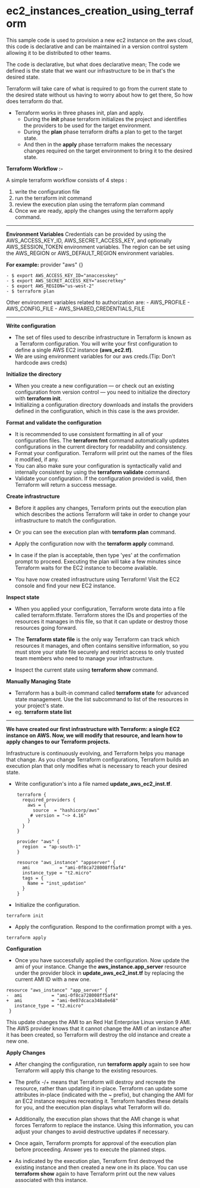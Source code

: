 # ec2_instances_creation_using_terraform



This sample code is used to provision a new ec2 instance on the aws cloud, this code is declarative and can be maintained in a version control system allowing it to be distributed to other teams.


The code is declarative, but what does declarative mean; The code we defined is the state that we want our infrastructure to be in that's the desired state.

Terraform will take care of what is required to go from the current state to the desired state without us having to worry about how to get there, So how does terraform do that.

- Terraform works in three phases init, plan and apply.
	- During the **init** phase terraform initializes the project and identifies the providers to be used for the target environment.
	- During the **plan** phase terraform drafts a plan to get to the target state.
	- And then in the **apply** phase terraform makes the necessary changes required on the target environment to bring it to the desired state.


**Terraform Workflow :-**

A simple terraform workflow consists of 4 steps :
1) write the configuration file
2) run the terraform init command
3) review the execution plan using the terraform plan command
4) Once we are ready, apply the changes using the terraform apply command.


-------------------------------
**Environment Variables**
Credentials can be provided by using the AWS_ACCESS_KEY_ID, AWS_SECRET_ACCESS_KEY, and optionally AWS_SESSION_TOKEN environment variables. The region can be set using the AWS_REGION or AWS_DEFAULT_REGION environment variables.

**For example:**
provider "aws" {}

	- $ export AWS_ACCESS_KEY_ID="anaccesskey"
	- $ export AWS_SECRET_ACCESS_KEY="asecretkey"
	- $ export AWS_REGION="us-west-2"
	- $ terraform plan

Other environment variables related to authorization are:
	- AWS_PROFILE
	- AWS_CONFIG_FILE
	- AWS_SHARED_CREDENTIALS_FILE


-----------------------------------

**Write configuration**
- The set of files used to describe infrastructure in Terraform is known as a Terraform configuration. You will write your first configuration to define a single AWS EC2 instance **(aws_ec2.tf)**.
- We are using environment variables for our aws creds.(Tip: Don't hardcode aws creds)

**Initialize the directory**
- When you create a new configuration — or check out an existing configuration from version control — you need to initialize the directory with **terraform init**.
- Initializing a configuration directory downloads and installs the providers defined in the configuration, which in this case is the aws provider.

**Format and validate the configuration**
- It is recommended to use consistent formatting in all of your configuration files. The **terraform fmt** command automatically updates configurations in the current directory for readability and consistency.
- Format your configuration. Terraform will print out the names of the files it modified, if any.
- You can also make sure your configuration is syntactically valid and internally consistent by using the **terraform validate** command.
- Validate your configuration. If the configuration provided is valid, then Terraform will return a success message.

**Create infrastructure**
- Before it applies any changes, Terraform prints out the execution plan which describes the actions Terraform will take in order to change your infrastructure to match the configuration.
- Or you can see the execution plan with **terraform plan** command.
- Apply the configuration now with the **terraform apply** command.
- In case if the plan is acceptable, then type 'yes' at the confirmation prompt to proceed. Executing the plan will take a few minutes since Terraform waits for the EC2 instance to become available.

- You have now created infrastructure using Terraform! Visit the EC2 console and find your new EC2 instance.


**Inspect state**
- When you applied your configuration, Terraform wrote data into a file called terraform.tfstate. Terraform stores the IDs and properties of the resources it manages in this file, so that it can update or destroy those resources going forward.

- The **Terraform state file** is the only way Terraform can track which resources it manages, and often contains sensitive information, so you must store your state file securely and restrict access to only trusted team members who need to manage your infrastructure.
- Inspect the current state using **terraform show** command.

**Manually Managing State**
- Terraform has a built-in command called **terraform state** for advanced state management. Use the list subcommand to list of the resources in your project's state.
- eg.  **terraform state list**


-------------------------------------------------


**We have created our first infrastructure with Terraform: a single EC2 instance on AWS. Now, we will modify that resource, and learn how to apply changes to our Terraform projects.**

Infrastructure is continuously evolving, and Terraform helps you manage that change. As you change Terraform configurations, Terraform builds an execution plan that only modifies what is necessary to reach your desired state.


- Write configuration's into a file named **update_aws_ec2_inst.tf**.
```
	terraform {
	  required_providers {
	    aws = {
	      source  = "hashicorp/aws"
	     # version = "~> 4.16"
	    }
	  }
	}
	
	provider "aws" {
	  region  = "ap-south-1"
	}
	
	resource "aws_instance" "appserver" {
	  ami           = "ami-0f8ca728008ff5af4"
	  instance_type = "t2.micro"
	  tags = {
	    Name = "inst_updation"
	  }
	}
```

- Initialize the configuration.
```
terraform init
```

- Apply the configuration. Respond to the confirmation prompt with a yes.
```
terraform apply
```

**Configuration**
- Once you have successfully applied the configuration. Now update the ami of your instance. Change the **aws_instance.app_server** resource under the provider block in **update_aws_ec2_inst.tf** by replacing the current AMI ID with a new one.

```
resource "aws_instance" "app_server" {
-  ami           = "ami-0f8ca728008ff5af4"
+  ami           = "ami-0e07dcaca348a0e68"
   instance_type = "t2.micro"
 }
```

This update changes the AMI to an Red Hat Enterprise Linux version 9 AMI. The AWS provider knows that it cannot change the AMI of an instance after it has been created, so Terraform will destroy the old instance and create a new one.


**Apply Changes**
- After changing the configuration, run **terraform apply** again to see how Terraform will apply this change to the existing resources.

- The prefix -/+ means that Terraform will destroy and recreate the resource, rather than updating it in-place. Terraform can update some attributes in-place (indicated with the ~ prefix), but changing the AMI for an EC2 instance requires recreating it. Terraform handles these details for you, and the execution plan displays what Terraform will do.

- Additionally, the execution plan shows that the AMI change is what forces Terraform to replace the instance. Using this information, you can adjust your changes to avoid destructive updates if necessary.

- Once again, Terraform prompts for approval of the execution plan before proceeding. Answer yes to execute the planned steps.

- As indicated by the execution plan, Terraform first destroyed the existing instance and then created a new one in its place. You can use **terraform show** again to have Terraform print out the new values associated with this instance.





